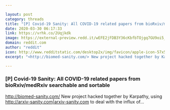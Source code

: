 ```yaml
---

layout: post
category: threads
title: "[P] Covid-19 Sanity: All COVID-19 related papers from bioRxiv/medRxiv searchable and sortable"
date: 2020-03-30 06:17:33
link: https://vrhk.co/2Uqjkdk
image: https://external-preview.redd.it/wEFE2jFDB3Y36cKbfbTOjgq7GU9oi5_QzylgFKHzV10.jpg?width=149&height=78.0104712042&auto=webp&crop=149:78.0104712042,smart&s=db7c10d8d56da9f094fb96ab621cff53979d84c3
domain: reddit.com
author: "reddit"
icon: http://www.redditstatic.com/desktop2x/img/favicon/apple-icon-57x57.png
excerpt: "<http://biomed-sanity.com/> New project hacked together by Karpathy, using [<http://arxiv-sanity.com|arxiv-sanity.com>](<https://arxiv-sanity.com>) to deal with the influx of..."

---
```


### [P] Covid-19 Sanity: All COVID-19 related papers from bioRxiv/medRxiv searchable and sortable

<http://biomed-sanity.com/> New project hacked together by Karpathy, using [<http://arxiv-sanity.com|arxiv-sanity.com>](<https://arxiv-sanity.com>) to deal with the influx of...